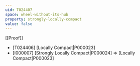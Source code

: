 ```yaml
---
uid: T024407
space: wheel-without-its-hub
property: strongly-locally-compact
value: false
---
```

[[Proof]]

* [T024406] [Locally Compact|P000023]
* [I000007] [Strongly Locally Compact|P000024] => [Locally Compact|P000023]

